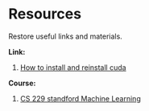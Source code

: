 # Resources

Restore useful links and materials.

**Link:**

1) [How to install and reinstall cuda](http://www.cnblogs.com/mayi2010/p/5604586.html)

**Course:**

1) [CS 229 standford Machine Learning](http://cs229.stanford.edu/)
